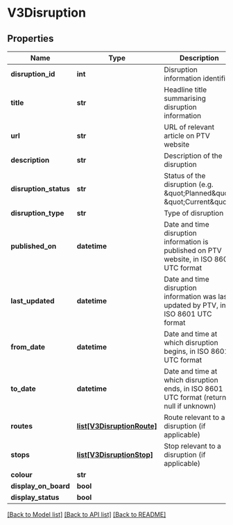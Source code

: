 # V3Disruption

## Properties
Name | Type | Description | Notes
------------ | ------------- | ------------- | -------------
**disruption_id** | **int** | Disruption information identifier | [optional] 
**title** | **str** | Headline title summarising disruption information | [optional] 
**url** | **str** | URL of relevant article on PTV website | [optional] 
**description** | **str** | Description of the disruption | [optional] 
**disruption_status** | **str** | Status of the disruption (e.g. \&quot;Planned\&quot;, \&quot;Current\&quot;) | [optional] 
**disruption_type** | **str** | Type of disruption | [optional] 
**published_on** | **datetime** | Date and time disruption information is published on PTV website, in ISO 8601 UTC format | [optional] 
**last_updated** | **datetime** | Date and time disruption information was last updated by PTV, in ISO 8601 UTC format | [optional] 
**from_date** | **datetime** | Date and time at which disruption begins, in ISO 8601 UTC format | [optional] 
**to_date** | **datetime** | Date and time at which disruption ends, in ISO 8601 UTC format (returns null if unknown) | [optional] 
**routes** | [**list[V3DisruptionRoute]**](V3DisruptionRoute.md) | Route relevant to a disruption (if applicable) | [optional] 
**stops** | [**list[V3DisruptionStop]**](V3DisruptionStop.md) | Stop relevant to a disruption (if applicable) | [optional] 
**colour** | **str** |  | [optional] 
**display_on_board** | **bool** |  | [optional] 
**display_status** | **bool** |  | [optional] 

[[Back to Model list]](../README.md#documentation-for-models) [[Back to API list]](../README.md#documentation-for-api-endpoints) [[Back to README]](../README.md)

